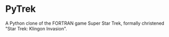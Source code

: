 PyTrek
======

A Python clone of the FORTRAN game Super Star Trek, formally christened "Star Trek: Klingon Invasion". 
